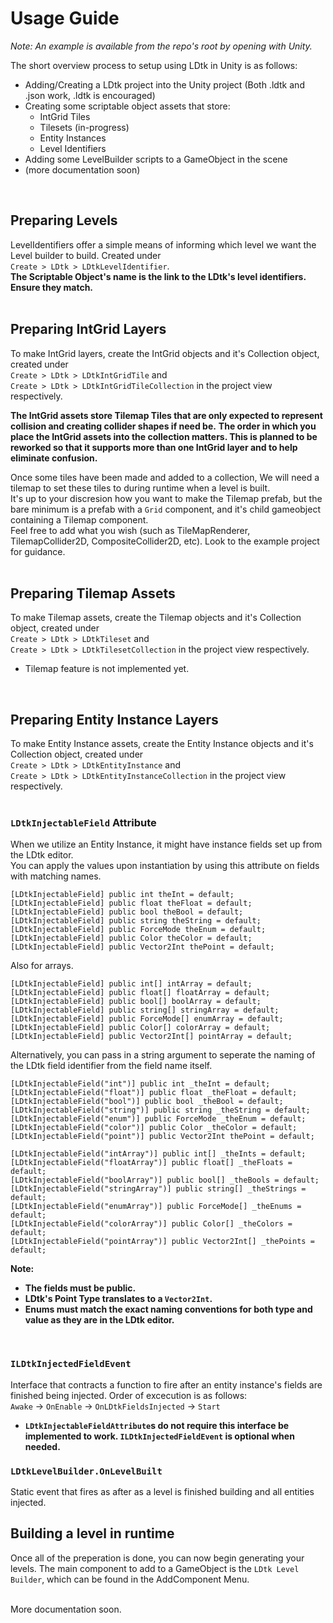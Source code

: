 # Usage Guide  

*Note: An example is available from the repo's root by opening with Unity.*

The short overview process to setup using LDtk in Unity is as follows:  

- Adding/Creating a LDtk project into the Unity project (Both .ldtk and .json work, .ldtk is encouraged)
- Creating some scriptable object assets that store: 
  - IntGrid Tiles
  - Tilesets (in-progress)
  - Entity Instances
  - Level Identifiers  
- Adding some LevelBuilder scripts to a GameObject in the scene
- (more documentation soon)
<br />




## Preparing Levels
LevelIdentifiers offer a simple means of informing which level we want the Level builder to build. Created under  
`Create > LDtk > LDtkLevelIdentifier`.  
**The Scriptable Object's name is the link to the LDtk's level identifiers. Ensure they match.**
<br />
<br />

## Preparing IntGrid Layers
To make IntGrid layers, create the IntGrid objects and it's Collection object, created under  
`Create > LDtk > LDtkIntGridTile`  and  
`Create > LDtk > LDtkIntGridTileCollection` in the project view respectively.
  
**The IntGrid assets store Tilemap Tiles that are only expected to represent collision and creating collider shapes if need be.**
**The order in which you place the IntGrid assets into the collection matters. This is planned to be reworked so that it supports more than one IntGrid layer and to help eliminate confusion.**
<br />

Once some tiles have been made and added to a collection, We will need a tilemap to set these tiles to during runtime when a level is built.  
It's up to your discresion how you want to make the Tilemap prefab, but the bare minimum is a prefab with a `Grid` component, and it's child gameobject containing a Tilemap component.  
Feel free to add what you wish (such as TileMapRenderer, TilemapCollider2D, CompositeCollider2D, etc). Look to the example project for guidance.
<br />
<br />


## Preparing Tilemap Assets
To make Tilemap assets, create the Tilemap objects and it's Collection object, created under  
`Create > LDtk > LDtkTileset`  and  
`Create > LDtk > LDtkTilesetCollection` in the project view respectively.  

- Tilemap feature is not implemented yet.
<br />


## Preparing Entity Instance Layers
To make Entity Instance assets, create the Entity Instance objects and it's Collection object, created under  
`Create > LDtk > LDtkEntityInstance` and  
`Create > LDtk > LDtkEntityInstanceCollection` in the project view respectively.
<br />
<br />


### `LDtkInjectableField` Attribute  
When we utilize an Entity Instance, it might have instance fields set up from the LDtk editor.  
You can apply the values upon instantiation by using this attribute on fields with matching names.
``` 
[LDtkInjectableField] public int theInt = default;
[LDtkInjectableField] public float theFloat = default;
[LDtkInjectableField] public bool theBool = default;
[LDtkInjectableField] public string theString = default;
[LDtkInjectableField] public ForceMode theEnum = default;
[LDtkInjectableField] public Color theColor = default;
[LDtkInjectableField] public Vector2Int thePoint = default; 
```
Also for arrays.
``` 
[LDtkInjectableField] public int[] intArray = default;
[LDtkInjectableField] public float[] floatArray = default;
[LDtkInjectableField] public bool[] boolArray = default;
[LDtkInjectableField] public string[] stringArray = default;
[LDtkInjectableField] public ForceMode[] enumArray = default;
[LDtkInjectableField] public Color[] colorArray = default;
[LDtkInjectableField] public Vector2Int[] pointArray = default; 
```
Alternatively, you can pass in a string argument to seperate the naming of the LDtk field identifier from the field name itself.
``` 
[LDtkInjectableField("int")] public int _theInt = default;
[LDtkInjectableField("float")] public float _theFloat = default;
[LDtkInjectableField("bool")] public bool _theBool = default;
[LDtkInjectableField("string")] public string _theString = default;
[LDtkInjectableField("enum")] public ForceMode _theEnum = default;
[LDtkInjectableField("color")] public Color _theColor = default;
[LDtkInjectableField("point")] public Vector2Int thePoint = default; 

[LDtkInjectableField("intArray")] public int[] _theInts = default;
[LDtkInjectableField("floatArray")] public float[] _theFloats = default;
[LDtkInjectableField("boolArray")] public bool[] _theBools = default;
[LDtkInjectableField("stringArray")] public string[] _theStrings = default;
[LDtkInjectableField("enumArray")] public ForceMode[] _theEnums = default;
[LDtkInjectableField("colorArray")] public Color[] _theColors = default;
[LDtkInjectableField("pointArray")] public Vector2Int[] _thePoints = default; 
```
**Note:**
- **The fields must be public.**
- **LDtk's Point Type translates to a `Vector2Int`.**
- **Enums must match the exact naming conventions for both type and value as they are in the LDtk editor.**
<br />


### `ILDtkInjectedFieldEvent`
Interface that contracts a function to fire after an entity instance's fields are finished being injected. Order of excecution is as follows:<br />
`Awake` -> `OnEnable` -> `OnLDtkFieldsInjected` -> `Start`
- **`LDtkInjectableFieldAttribute`s do not require this interface be implemented to work. `ILDtkInjectedFieldEvent` is optional when needed.**

### `LDtkLevelBuilder.OnLevelBuilt`
Static event that fires as after as a level is finished building and all entities injected.
<br />


## Building a level in runtime
Once all of the preperation is done, you can now begin generating your levels.
The main component to add to a GameObject is the `LDtk Level Builder`, which can be found in the AddComponent Menu.
<br />
<br />

More documentation soon.
